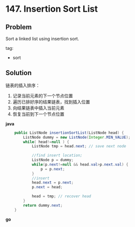 # 147. Insertion Sort List

## Problem
Sort a linked list using insertion sort.

tag:
- sort

## Solution

链表的插入排序：
1. 记录当前元素的下一个节点位置
2. 遍历已排好序的结果链表，找到插入位置
3. 向结果链表中插入当前元素
4. 恢复当前到下一个节点位置


**java**
```java
    public ListNode insertionSortList(ListNode head) {
        ListNode dummy = new ListNode(Integer.MIN_VALUE);
        while( head!=null ) {
            ListNode tmp = head.next; // save next node
            
            //find insert location;
            ListNode p = dummy;
            while(p.next!=null && head.val>p.next.val) {
                p = p.next;
            }
            //insert
            head.next = p.next;
            p.next = head;
            
            head = tmp; // recover head
        }
        return dummy.next;
    }
```

**go**
```go

```